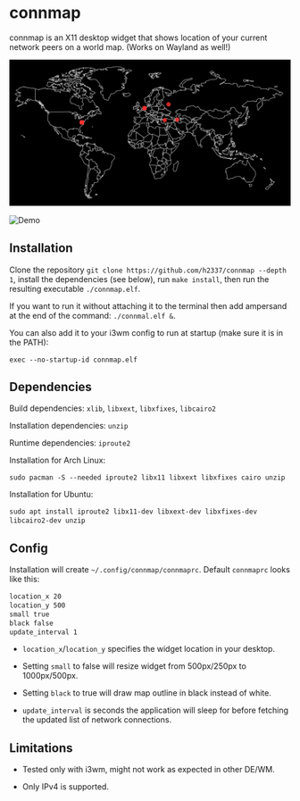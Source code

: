 # connmap
connmap is an X11 desktop widget that shows location of your current network peers on a world map.
(Works on Wayland as well!)

<p align="center"> 
  <img src="https://raw.githubusercontent.com/h2337/connmap/master/sample.png?token=AKL72SZ6ZUB4HTXII7GKNWK6PYZPA">
</p>

![Demo](https://github.com/h2337/file-hosting/blob/1261f88826242ef96d40bf0ffc6ed57ecca241e5/connmap-demo.gif?raw=true)

## Installation
Clone the repository `git clone https://github.com/h2337/connmap --depth 1`, install the dependencies (see below), run `make install`, then run the resulting executable `./connmap.elf`.

If you want to run it without attaching it to the terminal then add ampersand at the end of the command: `./connmal.elf &`.

You can also add it to your i3wm config to run at startup (make sure it is in the PATH):
```
exec --no-startup-id connmap.elf
```

## Dependencies
Build dependencies: `xlib`, `libxext`, `libxfixes`, `libcairo2`

Installation dependencies: `unzip`

Runtime dependencies: `iproute2`

Installation for Arch Linux:
```
sudo pacman -S --needed iproute2 libx11 libxext libxfixes cairo unzip
```

Installation for Ubuntu:
```
sudo apt install iproute2 libx11-dev libxext-dev libxfixes-dev libcairo2-dev unzip
```

## Config
Installation will create `~/.config/connmap/connmaprc`. Default `connmaprc` looks like this:
```
location_x 20
location_y 500
small true
black false
update_interval 1
```
- `location_x`/`location_y` specifies the widget location in your desktop.

- Setting `small` to false will resize widget from 500px/250px to 1000px/500px.

- Setting `black` to true will draw map outline in black instead of white.

- `update_interval` is seconds the application will sleep for before fetching the updated list of network connections.
## Limitations
- Tested only with i3wm, might not work as expected in other DE/WM.

- Only IPv4 is supported.
